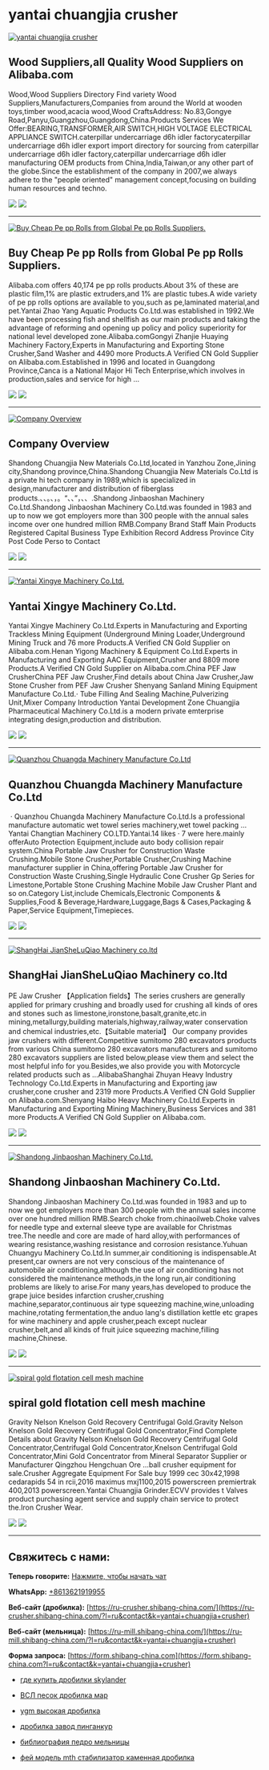 # yantai chuangjia crusher

<a href="https://swt.shibang-china.com/?l=ru&img&k=yantai+chuangjia+crusher" target="_blank">![yantai chuangjia crusher](http://static.shibang-china.com/all-800x300/216.jpg)</a>

## Wood Suppliers,all Quality Wood Suppliers on Alibaba.com
Wood,Wood Suppliers Directory Find variety Wood Suppliers,Manufacturers,Companies from around the World at wooden toys,timber wood,acacia wood,Wood CraftsAddress: No.83,Gongye Road,Panyu,Guangzhou,Guangdong,China.Products Services We Offer:BEARING,TRANSFORMER,AIR SWITCH,HIGH VOLTAGE ELECTRICAL APPLIANCE SWITCH.caterpillar undercarriage d6h idler factorycaterpillar undercarriage d6h idler export import directory for sourcing from caterpillar undercarriage d6h idler factory,caterpillar undercarriage d6h idler manufacturing OEM products from China,India,Taiwan,or any other part of the globe.Since the establishment of the company in 2007,we always adhere to the &quot;people oriented&quot; management concept,focusing on building human resources and techno.


<a href="https://whatsapp.shibangsoft.com/WhatsApp.php" target="_blank" title="WhatsApp">![](http://static.shibang-china.com/icon/whatsapp.png)</a> <a href="https://swt.shibang-china.com/?l=ru&icon&k=yantai+chuangjia+crusher" target="_blank">![](http://static.shibang-china.com/icon/chat-ru.png)</a>

---

<a href="https://swt.shibang-china.com/?l=ru&img&k=yantai+chuangjia+crusher" target="_blank">![Buy Cheap Pe pp Rolls from Global Pe pp Rolls Suppliers.](http://static.shibang-china.com/all-800x300/1486.jpg)</a>

## Buy Cheap Pe pp Rolls from Global Pe pp Rolls Suppliers.
Alibaba.com offers 40,174 pe pp rolls products.About 3% of these are plastic film,1% are plastic extruders,and 1% are plastic tubes.A wide variety of pe pp rolls options are available to you,such as pe,laminated material,and pet.Yantai Zhao Yang Aquatic Products Co.Ltd.was established in 1992.We have been processing fish and shellfish as our main products and taking the advantage of reforming and opening up policy and policy superiority for national level developed zone.Alibaba.comGongyi Zhanjie Huaying Machinery Factory,Experts in Manufacturing and Exporting Stone Crusher,Sand Washer and 4490 more Products.A Verified CN Gold Supplier on Alibaba.com.Established in 1996 and located in Guangdong Province,Canca is a National Major Hi Tech Enterprise,which involves in production,sales and service for high …


<a href="https://whatsapp.shibangsoft.com/WhatsApp.php" target="_blank" title="WhatsApp">![](http://static.shibang-china.com/icon/whatsapp.png)</a> <a href="https://swt.shibang-china.com/?l=ru&icon&k=yantai+chuangjia+crusher" target="_blank">![](http://static.shibang-china.com/icon/chat-ru.png)</a>

---

<a href="https://swt.shibang-china.com/?l=ru&img&k=yantai+chuangjia+crusher" target="_blank">![Company Overview](http://static.shibang-china.com/all-800x300/264.jpg)</a>

## Company Overview
Shandong Chuangjia New Materials Co.Ltd,located in Yanzhou Zone,Jining city,Shandong province,China.Shandong Chuangjia New Materials Co.Ltd is a private hi tech company in 1989,which is specialized in design,manufacturer and distribution of fiberglass products.、、。、，。“、、”，、、.Shandong Jinbaoshan Machinery Co.Ltd.Shandong Jinbaoshan Machinery Co.Ltd.was founded in 1983 and up to now we got employers more than 300 people with the annual sales income over one hundred million RMB.Company Brand Staff Main Products Registered Capital Business Type Exhibition Record Address Province City Post Code Perso to Contact


<a href="https://whatsapp.shibangsoft.com/WhatsApp.php" target="_blank" title="WhatsApp">![](http://static.shibang-china.com/icon/whatsapp.png)</a> <a href="https://swt.shibang-china.com/?l=ru&icon&k=yantai+chuangjia+crusher" target="_blank">![](http://static.shibang-china.com/icon/chat-ru.png)</a>

---

<a href="https://swt.shibang-china.com/?l=ru&img&k=yantai+chuangjia+crusher" target="_blank">![Yantai Xingye Machinery Co.Ltd.](http://static.shibang-china.com/all-800x300/93.jpg)</a>

## Yantai Xingye Machinery Co.Ltd.
Yantai Xingye Machinery Co.Ltd.Experts in Manufacturing and Exporting Trackless Mining Equipment (Underground Mining Loader,Underground Mining Truck and 76 more Products.A Verified CN Gold Supplier on Alibaba.com.Henan Yigong Machinery &amp; Equipment Co.Ltd.Experts in Manufacturing and Exporting AAC Equipment,Crusher and 8809 more Products.A Verified CN Gold Supplier on Alibaba.com.China PEF Jaw CrusherChina PEF Jaw Crusher,Find details about China Jaw Crusher,Jaw Stone Crusher from PEF Jaw Crusher Shenyang Sanland Mining Equipment Manufacture Co.Ltd.&#183; Tube Filling And Sealing Machine,Pulverizing Unit,Mixer Company Introduction Yantai Development Zone Chuangjia Pharmaceutical Machinery Co.Ltd.is a modern private emterprise integrating design,production and distribution.


<a href="https://whatsapp.shibangsoft.com/WhatsApp.php" target="_blank" title="WhatsApp">![](http://static.shibang-china.com/icon/whatsapp.png)</a> <a href="https://swt.shibang-china.com/?l=ru&icon&k=yantai+chuangjia+crusher" target="_blank">![](http://static.shibang-china.com/icon/chat-ru.png)</a>

---

<a href="https://swt.shibang-china.com/?l=ru&img&k=yantai+chuangjia+crusher" target="_blank">![Quanzhou Chuangda Machinery Manufacture Co.Ltd](http://static.shibang-china.com/all-800x300/1205.jpg)</a>

## Quanzhou Chuangda Machinery Manufacture Co.Ltd
&nbsp;&#0183;&#32;Quanzhou Chuangda Machinery Manufacture Co.Ltd.Is a professional manufacture automatic wet towel series machinery,wet towel packing …Yantai Changtian Machinery CO.LTD.Yantai.14 likes &#183; 7 were here.mainly offerAuto Protection Equipment,include auto body collision repair system.China Portable Jaw Crusher for Construction Waste Crushing.Mobile Stone Crusher,Portable Crusher,Crushing Machine manufacturer supplier in China,offering Portable Jaw Crusher for Construction Waste Crushing,Single Hydraulic Cone Crusher Gp Series for Limestone,Portable Stone Crushing Machine Mobile Jaw Crusher Plant and so on.Category List,include Chemicals,Electronic Components &amp; Supplies,Food &amp; Beverage,Hardware,Luggage,Bags &amp; Cases,Packaging &amp; Paper,Service Equipment,Timepieces.


<a href="https://whatsapp.shibangsoft.com/WhatsApp.php" target="_blank" title="WhatsApp">![](http://static.shibang-china.com/icon/whatsapp.png)</a> <a href="https://swt.shibang-china.com/?l=ru&icon&k=yantai+chuangjia+crusher" target="_blank">![](http://static.shibang-china.com/icon/chat-ru.png)</a>

---

<a href="https://swt.shibang-china.com/?l=ru&img&k=yantai+chuangjia+crusher" target="_blank">![ShangHai JianSheLuQiao Machinery co.ltd](http://static.shibang-china.com/all-800x300/1011.jpg)</a>

## ShangHai JianSheLuQiao Machinery co.ltd
PE Jaw Crusher 【Application fields】The series crushers are generally applied for primary crushing and broadly used for crushing all kinds of ores and stones such as limestone,ironstone,basalt,granite,etc.in mining,metallurgy,building materials,highway,railway,water conservation and chemical industries,etc.【Suitable material】 Our company provides jaw crushers with different.Competitive sumitomo 280 excavators products from various China sumitomo 280 excavators manufacturers and sumitomo 280 excavators suppliers are listed below,please view them and select the most helpful info for you.Besides,we also provide you with Motorcycle related products such as …AlibabaShanghai Zhuyan Heavy Industry Technology Co.Ltd.Experts in Manufacturing and Exporting jaw crusher,cone crusher and 2319 more Products.A Verified CN Gold Supplier on Alibaba.com.Shenyang Haibo Heavy Machinery Co.Ltd.Experts in Manufacturing and Exporting Mining Machinery,Business Services and 381 more Products.A Verified CN Gold Supplier on Alibaba.com.


<a href="https://whatsapp.shibangsoft.com/WhatsApp.php" target="_blank" title="WhatsApp">![](http://static.shibang-china.com/icon/whatsapp.png)</a> <a href="https://swt.shibang-china.com/?l=ru&icon&k=yantai+chuangjia+crusher" target="_blank">![](http://static.shibang-china.com/icon/chat-ru.png)</a>

---

<a href="https://swt.shibang-china.com/?l=ru&img&k=yantai+chuangjia+crusher" target="_blank">![Shandong Jinbaoshan Machinery Co.Ltd.](http://static.shibang-china.com/all-800x300/1474.jpg)</a>

## Shandong Jinbaoshan Machinery Co.Ltd.
Shandong Jinbaoshan Machinery Co.Ltd.was founded in 1983 and up to now we got employers more than 300 people with the annual sales income over one hundred million RMB.Search choke from.chinaoilweb.Choke valves for needle type and external sleeve type are available for Christmas tree.The needle and core are made of hard alloy,with performances of wearing resistance,washing resistance and corrosion resistance.Yuhuan Chuangyu Machinery Co.Ltd.In summer,air conditioning is indispensable.At present,car owners are not very conscious of the maintenance of automobile air conditioning,although the use of air conditioning has not considered the maintenance methods,in the long run,air conditioning problems are likely to arise.For many years,has developed to produce the grape juice besides infarction crusher,crushing machine,separator,continuous air type squeezing machine,wine,unloading machine,rotating fermentation,the anduo lang's distillation kettle etc grapes for wine machinery and apple crusher,peach except nuclear crusher,belt,and all kinds of fruit juice squeezing machine,filling machine,Chinese.


<a href="https://whatsapp.shibangsoft.com/WhatsApp.php" target="_blank" title="WhatsApp">![](http://static.shibang-china.com/icon/whatsapp.png)</a> <a href="https://swt.shibang-china.com/?l=ru&icon&k=yantai+chuangjia+crusher" target="_blank">![](http://static.shibang-china.com/icon/chat-ru.png)</a>

---

<a href="https://swt.shibang-china.com/?l=ru&img&k=yantai+chuangjia+crusher" target="_blank">![spiral gold flotation cell mesh machine](http://static.shibang-china.com/all-800x300/1015.jpg)</a>

## spiral gold flotation cell mesh machine
Gravity Nelson Knelson Gold Recovery Centrifugal Gold.Gravity Nelson Knelson Gold Recovery Centrifugal Gold Concentrator,Find Complete Details about Gravity Nelson Knelson Gold Recovery Centrifugal Gold Concentrator,Centrifugal Gold Concentrator,Knelson Centrifugal Gold Concentrator,Mini Gold Concentrator from Mineral Separator Supplier or Manufacturer Qingzhou Hengchuan Ore …ball crusher equipment for sale.Crusher Aggregate Equipment For Sale buy 1999 cec 30x42,1998 cedarapids 54 in rcii,2016 maximus mxj1100,2015 powerscreen premiertrak 400,2013 powerscreen.Yantai Chuangjia Grinder.ECVV provides t Valves product purchasing agent service and supply chain service to protect the.Iron Crusher Wear.

<a href="https://whatsapp.shibangsoft.com/WhatsApp.php" target="_blank" title="WhatsApp">![](http://static.shibang-china.com/icon/whatsapp.png)</a> <a href="https://swt.shibang-china.com/?l=ru&icon&k=yantai+chuangjia+crusher" target="_blank">![](http://static.shibang-china.com/icon/chat-ru.png)</a>

---
## Свяжитесь с нами:

**Теперь говорите:** [Нажмите, чтобы начать чат](https://swt.shibang-china.com?l=ru&contact&k=yantai+chuangjia+crusher)

**WhatsApp:**  [+8613621919955](https://whatsapp.shibangsoft.com/WhatsApp.php)

**Веб-сайт (дробилка):** [https://ru-crusher.shibang-china.com/](https://ru-crusher.shibang-china.com/?l=ru&contact&k=yantai+chuangjia+crusher)

**Веб-сайт (мельница):** [https://ru-mill.shibang-china.com/](https://ru-mill.shibang-china.com/?l=ru&contact&k=yantai+chuangjia+crusher)

**Форма запроса:** [https://form.shibang-china.com](https://form.shibang-china.com?l=ru&contact&k=yantai+chuangjia+crusher)

* [где купить дробилки skylander](../122/%D0%B3%D0%B4%D0%B5%20%D0%BA%D1%83%D0%BF%D0%B8%D1%82%D1%8C%20%D0%B4%D1%80%D0%BE%D0%B1%D0%B8%D0%BB%D0%BA%D0%B8%20skylander.md)

* [ВСЛ песок дробилка мар](../125/%D0%92%D0%A1%D0%9B%20%D0%BF%D0%B5%D1%81%D0%BE%D0%BA%20%D0%B4%D1%80%D0%BE%D0%B1%D0%B8%D0%BB%D0%BA%D0%B0%20%D0%BC%D0%B0%D1%80.md)

* [ygm высокая дробилка](../124/ygm%20%D0%B2%D1%8B%D1%81%D0%BE%D0%BA%D0%B0%D1%8F%20%D0%B4%D1%80%D0%BE%D0%B1%D0%B8%D0%BB%D0%BA%D0%B0.md)

* [дробилка завод пинганкур](../125/%D0%B4%D1%80%D0%BE%D0%B1%D0%B8%D0%BB%D0%BA%D0%B0%20%D0%B7%D0%B0%D0%B2%D0%BE%D0%B4%20%D0%BF%D0%B8%D0%BD%D0%B3%D0%B0%D0%BD%D0%BA%D1%83%D1%80.md)

* [библиография педро мельницы](../122/%D0%B1%D0%B8%D0%B1%D0%BB%D0%B8%D0%BE%D0%B3%D1%80%D0%B0%D1%84%D0%B8%D1%8F%20%D0%BF%D0%B5%D0%B4%D1%80%D0%BE%20%D0%BC%D0%B5%D0%BB%D1%8C%D0%BD%D0%B8%D1%86%D1%8B.md)

* [фей модель mth стабилизатор каменная дробилка](../123/%D1%84%D0%B5%D0%B9%20%D0%BC%D0%BE%D0%B4%D0%B5%D0%BB%D1%8C%20mth%20%D1%81%D1%82%D0%B0%D0%B1%D0%B8%D0%BB%D0%B8%D0%B7%D0%B0%D1%82%D0%BE%D1%80%20%D0%BA%D0%B0%D0%BC%D0%B5%D0%BD%D0%BD%D0%B0%D1%8F%20%D0%B4%D1%80%D0%BE%D0%B1%D0%B8%D0%BB%D0%BA%D0%B0.md)